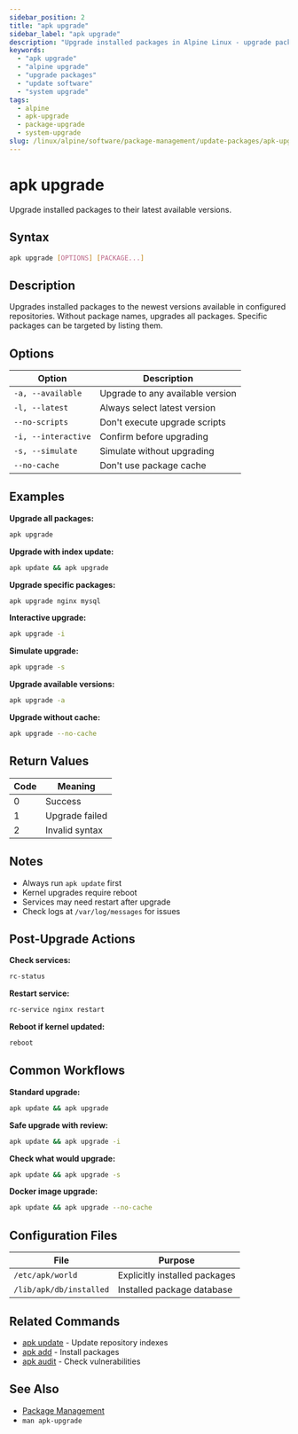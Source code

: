 ```yaml
---
sidebar_position: 2
title: "apk upgrade"
sidebar_label: "apk upgrade"
description: "Upgrade installed packages in Alpine Linux - upgrade packages to latest versions with apk upgrade command to keep system current."
keywords:
  - "apk upgrade"
  - "alpine upgrade"
  - "upgrade packages"
  - "update software"
  - "system upgrade"
tags:
  - alpine
  - apk-upgrade
  - package-upgrade
  - system-upgrade
slug: /linux/alpine/software/package-management/update-packages/apk-upgrade
---
```


# apk upgrade

Upgrade installed packages to their latest available versions.

## Syntax

```bash
apk upgrade [OPTIONS] [PACKAGE...]
```

## Description

Upgrades installed packages to the newest versions available in configured repositories. Without package names, upgrades all packages. Specific packages can be targeted by listing them.

## Options

| Option | Description |
|--------|-------------|
| `-a, --available` | Upgrade to any available version |
| `-l, --latest` | Always select latest version |
| `--no-scripts` | Don't execute upgrade scripts |
| `-i, --interactive` | Confirm before upgrading |
| `-s, --simulate` | Simulate without upgrading |
| `--no-cache` | Don't use package cache |

## Examples

**Upgrade all packages:**
```bash
apk upgrade
```

**Upgrade with index update:**
```bash
apk update && apk upgrade
```

**Upgrade specific packages:**
```bash
apk upgrade nginx mysql
```

**Interactive upgrade:**
```bash
apk upgrade -i
```

**Simulate upgrade:**
```bash
apk upgrade -s
```

**Upgrade available versions:**
```bash
apk upgrade -a
```

**Upgrade without cache:**
```bash
apk upgrade --no-cache
```

## Return Values

| Code | Meaning |
|------|---------|
| 0 | Success |
| 1 | Upgrade failed |
| 2 | Invalid syntax |

## Notes

- Always run `apk update` first
- Kernel upgrades require reboot
- Services may need restart after upgrade
- Check logs at `/var/log/messages` for issues

## Post-Upgrade Actions

**Check services:**
```bash
rc-status
```

**Restart service:**
```bash
rc-service nginx restart
```

**Reboot if kernel updated:**
```bash
reboot
```

## Common Workflows

**Standard upgrade:**
```bash
apk update && apk upgrade
```

**Safe upgrade with review:**
```bash
apk update && apk upgrade -i
```

**Check what would upgrade:**
```bash
apk update && apk upgrade -s
```

**Docker image upgrade:**
```bash
apk update && apk upgrade --no-cache
```

## Configuration Files

| File | Purpose |
|------|---------|
| `/etc/apk/world` | Explicitly installed packages |
| `/lib/apk/db/installed` | Installed package database |

## Related Commands

- [apk update](./apk-update) - Update repository indexes
- [apk add](../install-packages) - Install packages
- [apk audit](../use-package-tools/apk-audit) - Check vulnerabilities

## See Also

- [Package Management](../)
- `man apk-upgrade`